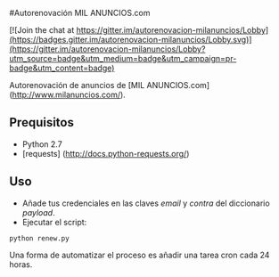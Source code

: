 #Autorenovación MIL ANUNCIOS.com

[![Join the chat at https://gitter.im/autorenovacion-milanuncios/Lobby](https://badges.gitter.im/autorenovacion-milanuncios/Lobby.svg)](https://gitter.im/autorenovacion-milanuncios/Lobby?utm_source=badge&utm_medium=badge&utm_campaign=pr-badge&utm_content=badge)

Autorenovación de anuncios de [MIL ANUNCIOS.com] (http://www.milanuncios.com/).

## Prequisitos

 * Python 2.7
 * [requests] (http://docs.python-requests.org/)

## Uso

- Añade tus credenciales en las claves *email* y *contra* del diccionario *payload*.
- Ejecutar el script:

```
python renew.py
```

Una forma de automatizar el proceso es añadir una tarea cron cada 24 horas.
